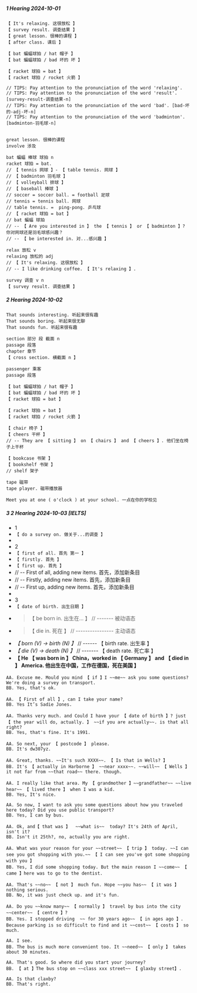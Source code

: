 ##### 1 Hearing 2024-10-01

```
【 It's relaxing. 这很放松 】
【 survey result. 调查结果 】
【 great lesson. 很棒的课程 】
【 after class. 课后 】

【 bat 蝙蝠球拍 / hat 帽子 】
【 bat 蝙蝠球拍 / bad 坏的 坏 】

【 racket 球拍 = bat 】
【 racket 球拍 / rocket 火箭 】

// TIPS: Pay attention to the pronunciation of the word 'relaxing'.
// TIPS: Pay attention to the pronunciation of the word 'result'. [survey-result-调查结果-n]
// TIPS: Pay attention to the pronunciation of the word 'bad'. [bad-坏的-adj-坏-n]
// TIPS: Pay attention to the pronunciation of the word 'badminton'. [badminton-羽毛球-n]


great lesson. 很棒的课程
involve 涉及

bat 蝙蝠 棒球 球拍 n
racket 球拍 = bat.
// 【 tennis 网球 】- 【 table tennis. 网球 】
// 【 badminton 羽毛球 】
// 【 volleyball 排球 】
// 【 baseball 棒球 】
// soccer = soccer ball. = football 足球
// tennis = tennis ball. 网球
// table tennis. =  ping-pong. 乒乓球
// 【 racket 球拍 = bat 】
// bat 蝙蝠 球拍
// -- 【 Are you interested in 】 the 【 tennis 】 or 【 badminton 】? 你对网球还是羽毛球感兴趣？
// -- 【 be interested in. 对...感兴趣 】

relax 放松 v
relaxing 放松的 adj
// 【 It's relaxing. 这很放松 】
// -- I like drinking coffee. 【 It's relaxing 】.

survey 调查 v n
【 survey result. 调查结果 】
```

##### 2 Hearing 2024-10-02

```
That sounds interesting. 听起来很有趣
That sounds boring. 听起来很无聊
That sounds fun. 听起来很有趣

section 部分 段 截面 n
passage 段落
chapter 章节
【 cross section. 横截面 n 】

passenger 乘客
passage 段落

【 bat 蝙蝠球拍 / hat 帽子 】
【 bat 蝙蝠球拍 / bad 坏的 坏 】
【 racket 球拍 = bat 】

【 racket 球拍 = bat 】
【 racket 球拍 / rocket 火箭 】

【 chair 椅子 】
【 cheers 干杯 】
// -- They are 【 sitting 】 on 【 chairs 】 and 【 cheers 】. 他们坐在椅子上干杯

【 bookcase 书架 】
【 bookshelf 书架 】
// shelf 架子

tape 磁带
tape player. 磁带播放器

Meet you at one ( o'clock ) at your school. 一点在你的学校见
```

##### 3 2 Hearing 2024-10-03 [IELTS]

- 1
- `【 do a survey on. 做关于...的调查 】`
-
- 2
- `【 first of all. 首先 第一 】`
- `【 firstly. 首先 】`
- `【 first up. 首先 】`
- // -- First of all, adding new items. 首先，添加新条目
- // -- Firstly, adding new items. 首先，添加新条目
- // -- First up, adding new items. 首先，添加新条目
-
- 3
- `【 date of birth. 出生日期 】`
- > 【 be born in. 出生在... 】 // ------- 被动语态
- > 【 die in. 死在 】 // ---------------- 主动语态
- _【 born (V) -> birth (N) 】_ // ------ 【 birth rate. 出生率 】
- _【 die (V) -> death (N) 】_ // ------- 【 death rate. 死亡率 】
- **【 He 【 was born in 】 China，worked in 【 Germany 】 and 【 died in 】 America. 他出生在中国，工作在德国，死在美国 】**

```
AA. Excuse me. Mould you mind 【 if 】I ~~me~~ ask you some questions? We're doing a survey on transport.
BB. Yes, that's ok.

AA. 【 First of all 】, can I take your name?
BB. Yes It’s Sadie Jones.

AA. Thanks very much. and Could I have your 【 date of birth 】? just 【 the year will do, actually. 】 ~~if you are actually~~. is that all right?
BB. Yes, that's fine. It's 1991.

AA. So next, your 【 postcode 】 please.
BB. It's dw307yz.

AA. Great, thanks. ~~It's such XXXX~~. 【 Is that in Wells? 】
BB. It's 【 actually in Harborne 】 ~~near xxxx~~. ~~will~~ 【 Wells 】 it not far from ~~that road~~ there. though.

AA. I really like that area. My 【 grandmother 】~~grandfather~~ ~~live hear~~ 【 lived there 】 when I was a kid.
BB. Yes, It's nice.

AA. So now, I want to ask you some questions about how you traveled here today? Did you use public transport?
BB. Yes, I can by bus.

AA. Ok, and【 that was 】  ~~what is~~  today? It's 24th of April, isn't it?
BB. Isn't it 25th?, no, actually you are right.

AA. What was your reason for your ~~street~~ 【 trip 】 today. ~~I can see you got shopping with you.~~ 【 I can see you've got some shopping with you 】
BB. Yes, I did some shopping today. But the main reason I ~~come~~ 【 came 】here was to go to the dentist.

AA. That's ~~no~~ 【 not 】 much fun. Hope ~~you has~~ 【 it was 】 nothing serious.
BB. No, it was just check up. and it's fun.

AA. Do you ~~know many~~ 【 normally 】 travel by bus into the city ~~center~~ 【 centre 】?
BB. Yes. I stopped driving  ~~ for 30 years ago~~ 【 in ages ago 】. Because parking is so difficult to find and it ~~cost~~ 【 costs 】 so much.

AA. I see.
BB. The bus is much more convenient too. It ~~need~~ 【 only 】 takes about 30 minutes.

AA. That's good. So where did you start your journey?
BB. 【 at 】The bus stop on ~~class xxx street~~ 【 glaxby street】.

AA. Is that claxby?
BB. That's right.

```
